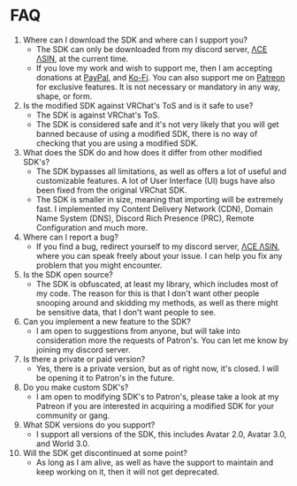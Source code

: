 # **FAQ**

1. Where can I download the SDK and where can I support you?
    - The SDK can only be downloaded from my discord server, [ΛCE ΛSIN][Server], at the current time.
    - If you love my work and wish to support me, then I am accepting donations at [PayPal][PayPal], and [Ko-Fi][Ko-Fi]. You can also support me on [Patreon][Patreon] for exclusive features. It is not necessary or mandatory in any way, shape, or form.
2. Is the modified SDK against VRChat's ToS and is it safe to use?
    - The SDK is against VRChat's ToS.
    - The SDK is considered safe and it's not very likely that you will get banned because of using a modified SDK, there is no way of checking that you are using a modified SDK.
3. What does the SDK do and how does it differ from other modified SDK's?
    - The SDK bypasses all limitations, as well as offers a lot of useful and customizable features. A lot of User Interface (UI) bugs have also been fixed from the original VRChat SDK.
    - The SDK is smaller in size, meaning that importing will be extremely fast. I implemented my Content Delivery Network (CDN), Domain Name System (DNS), Discord Rich Presence (PRC), Remote Configuration and much more.
4. Where can I report a bug?
    - If you find a bug, redirect yourself to my discord server, [ΛCE ΛSIN][Server], where you can speak freely about your issue. I can help you fix any problem that you might encounter.
5. Is the SDK open source?
    - The SDK is obfuscated, at least my library, which includes most of my code. The reason for this is that I don't want other people snooping around and skidding my methods, as well as there might be sensitive data, that I don't want people to see.
6. Can you implement a new feature to the SDK?
    - I am open to suggestions from anyone, but will take into consideration more the requests of Patron's. You can let me know by joining my discord server.
7. Is there a private or paid version?
    - Yes, there is a private version, but as of right now, it's closed. I will be opening it to Patron's in the future.
8. Do you make custom SDK's?
    - I am open to modifying SDK's to Patron's, please take a look at my Patreon if you are interested in acquiring a modified SDK for your community or gang.
9. What SDK versions do you support?
    - I support all versions of the SDK, this includes Avatar 2.0, Avatar 3.0, and World 3.0.
10. Will the SDK get discontinued at some point?
    - As long as I am alive, as well as have the support to maintain and keep working on it, then it will not get deprecated.

[Server]: https://discord.gg/U8vHS7y
[PayPal]: https://paypal.me/AceAsin
[Ko-Fi]: https://ko-fi.com/aceasin
[Patreon]: https://patreon.com/AceAsin
